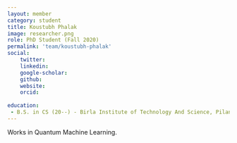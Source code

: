 ```yaml
---
layout: member
category: student
title: Koustubh Phalak
image: researcher.png
role: PhD Student (Fall 2020)
permalink: 'team/koustubh-phalak'
social:
    twitter: 
    linkedin: 
    google-scholar: 
    github: 
    website:
    orcid: 
    
education:
 - B.S. in CS (20--) - Birla Institute of Technology And Science, Pilani
---
```


Works in Quantum Machine Learning.


